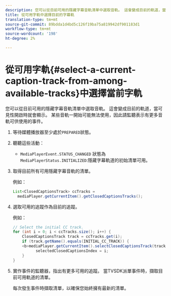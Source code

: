 ```yaml
---
description: 您可以從目前可用的隱藏字幕音軌清單中選取音軌。 這會變成目前的軌道，當可見性開啟時就會顯示。 某些音軌一開始可能無法使用，因此請監聽表示有更多音軌可供使用的事件。
title: 從可用字軌中選擇目前的字幕軌
translation-type: tm+mt
source-git-commit: 89bdda1d4bd5c126f19ba75a819942df901183d1
workflow-type: tm+mt
source-wordcount: '198'
ht-degree: 2%

---
```



# 從可用字軌{#select-a-current-caption-track-from-among-available-tracks}中選擇當前字軌

您可以從目前可用的隱藏字幕音軌清單中選取音軌。 這會變成目前的軌道，當可見性開啟時就會顯示。 某些音軌一開始可能無法使用，因此請監聽表示有更多音軌可供使用的事件。

1. 等待媒體播放器至少處於`PREPARED`狀態。
1. 聽聽這些活動：

   * `MediaPlayerEvent.STATUS_CHANGED` 狀態為 `MediaPlayerStatus.INITIALIZED`:隱藏字幕軌道的初始清單可用。

1. 取得目前所有可用隱藏字幕音軌的清單。

   例如：

   ```java
   List<ClosedCaptionsTrack> ccTracks = 
     mediaPlayer.getCurrentItem().getClosedCaptionsTracks();
   ```

1. 選取可用的追蹤作為目前的追蹤。

   例如：

   ```java
   // Select the initial CC track. 
   for (int i = 0; i < ccTracks.size(); i++) { 
       ClosedCaptionsTrack track = ccTracks.get(i); 
       if (track.getName().equals(INITIAL_CC_TRACK)) { 
       <b>mediaPlayer.getCurrentItem().selectClosedCaptionsTrack(track);</b> 
             selectedClosedCaptionsIndex = i; 
       } 
   }
   ```

1. 實作事件的監聽器，指出有更多可用的追蹤。 當TVSDK派單事件時，擷取目前可用軌道的清單。

   每次發生事件時擷取清單，以確保您始終擁有最新的清單。